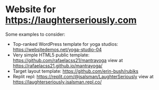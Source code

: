 # Website for https://laughterseriously.com

Some examples to consider:

* Top-ranked WordPress template for yoga studios: https://websitedemos.net/yoga-studio-04
* Very simple HTML5 public template: https://github.com/rafaelacss21/mantrayoga view at https://rafaelacss21.github.io/mantrayoga/
* Target layout template: https://github.com/erin-bush/rubiks
* Replit repl: https://replit.com/@jsalsman/LaughterSeriously view at https://laughterseriously.jsalsman.repl.co/
